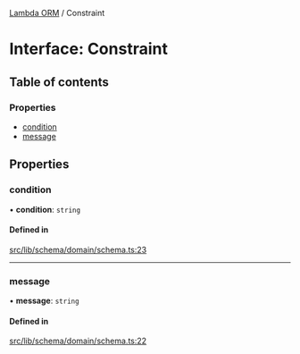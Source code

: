 [Lambda ORM](../README.md) / Constraint

# Interface: Constraint

## Table of contents

### Properties

- [condition](Constraint.md#condition)
- [message](Constraint.md#message)

## Properties

### condition

• **condition**: `string`

#### Defined in

[src/lib/schema/domain/schema.ts:23](https://github.com/lambda-orm/lambdaorm-base/blob/4165360/src/lib/schema/domain/schema.ts#L23)

___

### message

• **message**: `string`

#### Defined in

[src/lib/schema/domain/schema.ts:22](https://github.com/lambda-orm/lambdaorm-base/blob/4165360/src/lib/schema/domain/schema.ts#L22)
